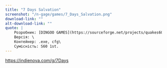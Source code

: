 ```yaml
---
title: "7 Days Salvation"
screenshot: "/n-gage/games/7_Days_Salvation.png"
download-link: ""
alt-download-link: ""
quote: |
    Розробник: [DINGOO GAMES](https://sourceforge.net/projects/quakes60/)\
    Версія: \
    Контейнер: .exe, cfg\
    Сумісність: S60 1st.
---
```


https://indienova.com/g/7Days